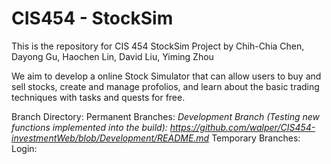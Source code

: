 # CIS454 - StockSim 
This is the repository for CIS 454 StockSim Project by Chih-Chia Chen, Dayong Gu, Haochen Lin, David Liu, Yiming Zhou

We aim to develop a online Stock Simulator that can allow users to buy and sell stocks, create and manage profolios, and learn about the basic trading techniques with tasks and quests for free. 

Branch Directory: 
  Permanent Branches: 
    *Development Branch (Testing new functions implemented into the build): https://github.com/walper/CIS454-investmentWeb/blob/Development/README.md*
  Temporary Branches: 
    Login: 
